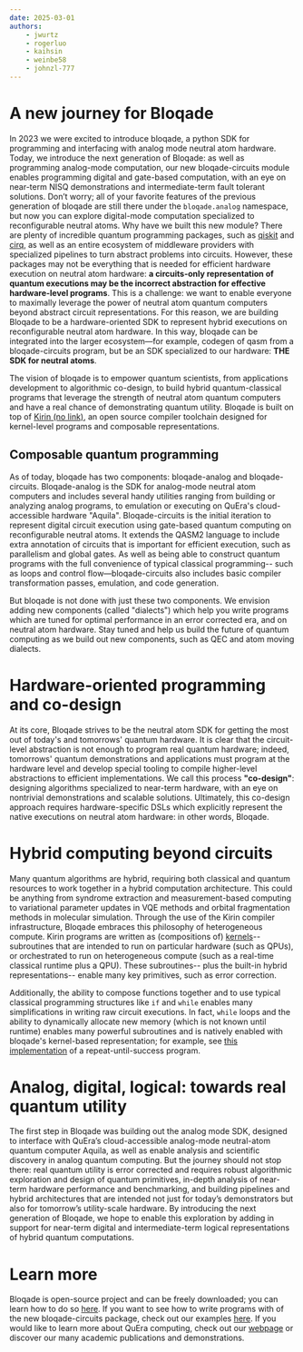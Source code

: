 ```yaml
---
date: 2025-03-01
authors:
    - jwurtz
    - rogerluo
    - kaihsin
    - weinbe58
    - johnzl-777
---
```

# A new journey for Bloqade

In 2023 we were excited to introduce bloqade, a python SDK for programming and interfacing with analog mode neutral atom hardware. Today, we introduce the next generation of Bloqade: as well as programming analog-mode computation, our new bloqade-circuits module enables programming digital and gate-based computation, with an eye on near-term NISQ demonstrations and intermediate-term fault tolerant solutions. Don’t worry; all of your favorite features of the previous generation of bloqade are still there under the `bloqade.analog` namespace, but now you can explore digital-mode computation specialized to reconfigurable neutral atoms.
Why have we built this new module? There are plenty of incredible quantum programming packages, such as [qiskit]( https://www.ibm.com/quantum/qiskit) and [cirq]( https://quantumai.google/cirq), as well as an entire ecosystem of middleware providers with specialized pipelines to turn abstract problems into circuits. However, these packages may not be everything that is needed for efficient hardware execution on neutral atom hardware: **a circuits-only representation of quantum executions may be the incorrect abstraction for effective hardware-level programs**. This is a challenge: we want to enable everyone to maximally leverage the power of neutral atom quantum computers beyond abstract circuit representations. For this reason, we are building Bloqade to be a hardware-oriented SDK to represent hybrid executions on reconfigurable neutral atom hardware. In this way, bloqade can be integrated into the larger ecosystem—for example, codegen of qasm from a bloqade-circuits program, but be an SDK specialized to our hardware: **THE SDK for neutral atoms**.

The vision of bloqade is to empower quantum scientists, from applications development to algorithmic co-design, to build hybrid quantum-classical programs that leverage the strength of neutral atom quantum computers and have a real chance of demonstrating quantum utility. Bloqade is built on top of [Kirin (no link)](), an open source compiler toolchain designed for kernel-level programs and composable representations.

## Composable quantum programming

As of today, bloqade has two components: bloqade-analog and bloqade-circuits. Bloqade-analog is the SDK for analog-mode neutral atom computers and includes several handy utilities ranging from building or analyzing analog programs, to emulation or executing on QuEra's cloud-accessible hardware "Aquila". Bloqade-circuits is the initial iteration to represent digital circuit execution using gate-based quantum computing on reconfigurable neutral atoms. It extends the QASM2 language to include extra annotation of circuits that is important for efficient execution, such as parallelism and global gates. As well as being able to construct quantum programs with the full convenience of typical classical programming-- such as loops and control flow—bloqade-circuits also includes basic compiler transformation passes, emulation, and code generation.

But bloqade is not done with just these two components. We envision adding new components (called "dialects") which help you write programs which are tuned for optimal performance in an error corrected era, and on neutral atom hardware. Stay tuned and help us build the future of quantum computing as we build out new components, such as QEC and atom moving dialects.


# Hardware-oriented programming and co-design
At its core, Bloqade strives to be the neutral atom SDK for getting the most out of today's and tomorrows' quantum hardware. It is clear that the circuit-level abstraction is not enough to program real quantum hardware; indeed, tomorrows' quantum demonstrations and applications must program at the hardware level and develop special tooling to compile higher-level abstractions to efficient implementations. We call this process **"co-design"**: designing algorithms specialized to near-term hardware, with an eye on nontrivial demonstrations and scalable solutions. Ultimately, this co-design approach requires hardware-specific DSLs which explicitly represent the native executions on neutral atom hardware: in other words, Bloqade.


# Hybrid computing beyond circuits
Many quantum algorithms are hybrid, requiring both classical and quantum resources to work together in a hybrid computation architecture. This could be anything from syndrome extraction and measurement-based computing to variational parameter updates in VQE methods and orbital fragmentation methods in molecular simulation. Through the use of the Kirin compiler infrastructure, Bloqade embraces this philosophy of heterogeneous compute. Kirin programs are written as (compositions of) [kernels](https://en.wikipedia.org/wiki/Compute_kernel)-- subroutines that are intended to run on particular hardware (such as QPUs), or orchestrated to run on heterogeneous compute (such as a real-time classical runtime plus a QPU). These subroutines-- plus the built-in hybrid representations-- enable many key primitives, such as error correction.

Additionally, the ability to compose functions together and to use typical classical programming structures like `if` and `while` enables many simplifications in writing raw circuit executions. In fact, `while` loops and the ability to dynamically allocate new memory (which is not known until runtime) enables many powerful subroutines and is natively enabled with bloqade's kernel-based representation; for example, see [this implementation](digital/examples/repeat_until_success.py) of a repeat-until-success program.

# Analog, digital, logical: towards real quantum utility
The first step in Bloqade was building out the analog mode SDK, designed to interface with QuEra’s cloud-accessible analog-mode neutral-atom quantum computer Aquila, as well as enable analysis and scientific discovery in analog quantum computing. But the journey should not stop there: real quantum utility is error corrected and requires robust algorithmic exploration and design of quantum primitives, in-depth analysis of near-term hardware performance and benchmarking, and building pipelines and hybrid architectures that are intended not just for today’s demonstrators but also for tomorrow’s utility-scale hardware. By introducing the next generation of Bloqade, we hope to enable this exploration by adding in support for near-term digital and intermediate-term logical representations of hybrid quantum computations.

# Learn more
Bloqade is open-source project and can be freely downloaded; you can learn how to do so [here](install.md). If you want to see how to write programs with of the new bloqade-circuits package, check out our examples [here](digital/index.md). If you would like to learn more about QuEra computing, check out our [webpage](quera.com) or discover our many academic publications and demonstrations.
